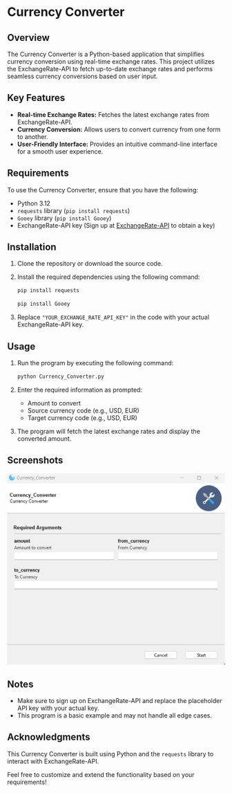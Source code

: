 # Currency Converter

## Overview

The Currency Converter is a Python-based application that simplifies currency conversion using real-time exchange rates. This project utilizes the ExchangeRate-API to fetch up-to-date exchange rates and performs seamless currency conversions based on user input.

## Key Features

- **Real-time Exchange Rates:** Fetches the latest exchange rates from ExchangeRate-API.
- **Currency Conversion:** Allows users to convert currency from one form to another.
- **User-Friendly Interface:** Provides an intuitive command-line interface for a smooth user experience.

## Requirements

To use the Currency Converter, ensure that you have the following:

- Python 3.12
- `requests` library (`pip install requests`)
- `Gooey` library (`pip install Gooey`)
- ExchangeRate-API key (Sign up at [ExchangeRate-API](https://www.exchangerate-api.com/) to obtain a key)

## Installation

1. Clone the repository or download the source code.
2. Install the required dependencies using the following command:

   ```bash
   pip install requests
   ```
   ```bash
   pip install Gooey
   ```
   

3. Replace `"YOUR_EXCHANGE_RATE_API_KEY"` in the code with your actual ExchangeRate-API key.

## Usage

1. Run the program by executing the following command:

   ```bash
   python Currency_Converter.py
   ```

2. Enter the required information as prompted:
   - Amount to convert
   - Source currency code (e.g., USD, EUR)
   - Target currency code (e.g., USD, EUR)

3. The program will fetch the latest exchange rates and display the converted amount.

## Screenshots

![Currency Converter Screenshot](images/app_currency.png)


## Notes

- Make sure to sign up on ExchangeRate-API and replace the placeholder API key with your actual key.
- This program is a basic example and may not handle all edge cases.

## Acknowledgments

This Currency Converter is built using Python and the `requests` library to interact with ExchangeRate-API.

Feel free to customize and extend the functionality based on your requirements!
```